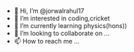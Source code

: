 - 👋 Hi, I’m @jorwalrahul17
- 👀 I’m interested in coding,cricket 
- 🌱 I’m currently learning physics(hons))
- 💞️ I’m looking to collaborate on ...
- 📫 How to reach me ...

<!---
jorwalrahul17/jorwalrahul17 is a ✨ special ✨ repository because its `README.md` (this file) appears on your GitHub profile.
You can click the Preview link to take a look at your changes.
--->
